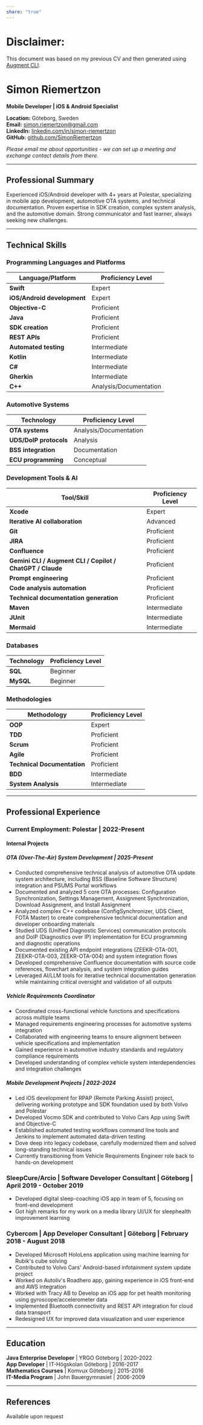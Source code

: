 ```yaml
---
share: "true"
---
```

# Disclaimer:

This document was based on my previous CV and then generated using [Augment CLI](https://docs.augmentcode.com/cli/overview).

# Simon Riemertzon

**Mobile Developer | iOS & Android Specialist**

**Location:** Göteborg, Sweden  
**Email:** simon.riemertzon@gmail.com  
**LinkedIn:** [linkedin.com/in/simon-riemertzon](https://linkedin.com/in/simon-riemertzon)  
**GitHub:** [github.com/SimonRiemertzon](https://github.com/SimonRiemertzon)

*Please email me about opportunities - we can set up a meeting and exchange contact details from there.*

---

## Professional Summary

Experienced iOS/Android developer with 4+ years at Polestar, specializing in mobile app development, automotive OTA systems, and technical documentation. Proven expertise in SDK creation, complex system analysis, and the automotive domain. Strong communicator and fast learner, always seeking new challenges.

---

## Technical Skills

### Programming Languages and Platforms

| Language/Platform         | Proficiency Level         |
|---------------------------|--------------------------|
| **Swift**                 | Expert                   |
| **iOS/Android development** | Expert                 |
| **Objective-C**           | Proficient               |
| **Java**                  | Proficient               |
| **SDK creation**          | Proficient               |
| **REST APIs**             | Proficient               |
| **Automated testing**     | Intermediate             |
| **Kotlin**                | Intermediate             |
| **C#**                    | Intermediate             |
| **Gherkin**               | Intermediate             |
| **C++**                   | Analysis/Documentation   |

### Automotive Systems

| Technology                  | Proficiency Level         |
|-----------------------------|--------------------------|
| **OTA systems**             | Analysis/Documentation   |
| **UDS/DoIP protocols**      | Analysis                 |
| **BSS integration**         | Documentation            |
| **ECU programming**         | Conceptual               |

### Development Tools & AI

| Tool/Skill                                 | Proficiency Level       |
|---------------------------------------------|------------------------|
| **Xcode**                                  | Expert                 |
| **Iterative AI collaboration**              | Advanced               |
| **Git**                                    | Proficient             |
| **JIRA**                                   | Proficient             |
| **Confluence**                             | Proficient             |
| **Gemini CLI / Augment CLI / Copilot / ChatGPT / Claude** | Proficient |
| **Prompt engineering**                     | Proficient             |
| **Code analysis automation**               | Proficient             |
| **Technical documentation generation**     | Proficient             |
| **Maven**                                  | Intermediate           |
| **JUnit**                                  | Intermediate           |
| **Mermaid**                                | Intermediate           |

### Databases

| Technology   | Proficiency Level |
|--------------|------------------|
| **SQL**      | Beginner         |
| **MySQL**    | Beginner         |

### Methodologies

| Methodology                | Proficiency Level       |
|----------------------------|------------------------|
| **OOP**                    | Expert                 |
| **TDD**                    | Proficient             |
| **Scrum**                  | Proficient             |
| **Agile**                  | Proficient             |
| **Technical Documentation**| Proficient             |
| **BDD**                    | Intermediate           |
| **System Analysis**        | Intermediate           |

---

## Professional Experience

### **Current Employment: Polestar** | 2022-Present

#### Internal Projects

##### OTA (Over-The-Air) System Development | 2025-Present

- Conducted comprehensive technical analysis of automotive OTA update system architecture, including BSS (Baseline Software Structure) integration and PSUMS Portal workflows
- Documented and analyzed 5 core OTA processes: Configuration Synchronization, Settings Management, Assignment Synchronization, Download Assignment, and Install Assignment
- Analyzed complex C++ codebase (ConfigSynchronizer, UDS Client, FOTA Master) to create comprehensive technical documentation and developer onboarding materials
- Studied UDS (Unified Diagnostic Services) communication protocols and DoIP (Diagnostics over IP) implementation for ECU programming and diagnostic operations
- Documented existing API endpoint integrations (ZEEKR-OTA-001, ZEEKR-OTA-003, ZEEKR-OTA-004) and system integration flows
- Developed comprehensive Confluence documentation with source code references, flowchart analysis, and system integration guides
- Leveraged AI/LLM tools for iterative technical documentation generation while maintaining critical oversight and validation of all outputs

##### Vehicle Requirements Coordinator

- Coordinated cross-functional vehicle functions and specifications across multiple teams
- Managed requirements engineering processes for automotive systems integration
- Collaborated with engineering teams to ensure alignment between vehicle specifications and implementation
- Gained experience in automotive industry standards and regulatory compliance requirements
- Developed understanding of complex vehicle system interdependencies and integration challenges

##### Mobile Development Projects | 2022-2024

- Led iOS development for RPAP (Remote Parking Assist) project, delivering working prototype and SDK foundation used by both Volvo and Polestar
- Developed Vocmo SDK and contributed to Volvo Cars App using Swift and Objective-C
- Established automated testing workflows command line tools and Jenkins to implement automated data-driven testing
- Dove deep into legacy codebase, carefully modernized them and solved long-standing technical issues
- Currently transitioning from Vehicle Requirements Engineer role back to hands-on development

### **SleepCure/Arcio** | Software Developer Consultant | Göteborg | April 2019 - October 2019

- Developed digital sleep-coaching iOS app in team of 5, focusing on front-end development
- Got high remarks for my work on a media library UI/UX for sleephealth improvement learning

### **Cybercom** | App Developer Consultant | Göteborg | February 2018 - August 2018

- Developed Microsoft HoloLens application using machine learning for Rubik's cube solving
- Contributed to Volvo Cars' Android-based infotainment system update project
- Worked on Autoliv's Roadhero app, gaining experience in iOS front-end and AWS integration
- Worked with Tracy AB to Develop an iOS app for pet health monitoring using gyroscope/accelerometer data
- Implemented Bluetooth connectivity and REST API integration for cloud data transport
- Redesigned UX for improved data visualization and user experience

---

## Education

**Java Enterprise Developer** | YRGO Göteborg | 2020-2022  
**App Developer** | IT-Högskolan Göteborg | 2016-2017  
**Mathematics Courses** | Komvux Göteborg | 2015-2016  
**IT-Media Program** | John Bauergymnasiet | 2006-2009  

---

## References

Available upon request
